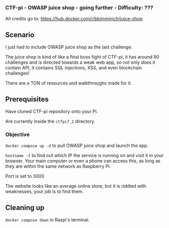 ### CTF-pi - OWASP juice shop - going further - Difficulty: ???

All credits go to: https://hub.docker.com/r/bkimminich/juice-shop

## Scenario

I just had to include OWASP juice shop as the last challenge.

The juice shop is kind of like a final boss fight of CTF-pi, it has around 90 challenges and is directed towards a weak web app, so not only does it contain API, it contains SQL injections, XSS, and even blockchain challenges!

There are a TON of resources and walkthroughs made for it.

## Prerequisites

Have cloned CTF-pi repository onto your Pi.

Are currently inside the `ctfpi7_2` directory.

### Objective

`docker compose up -d` to pull OWASP juice shop and launch the app.

`hostname -I` to find out which IP the service is running on and visit it in your browser. Your main computer or even a phone can access this, as long as they are within the same network as Raspberry Pi.

Port is set to 3000

The website looks like an average online store, but it is riddled with weaknesses, your job is to find them.

## Cleaning up

`docker compose down` in Raspi's terminal. 